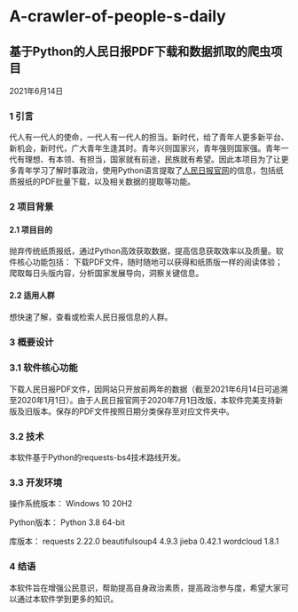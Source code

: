 # A-crawler-of-people-s-daily

## 基于Python的人民日报PDF下载和数据抓取的爬虫项目
2021年6月14日



### 1	引言
代人有一代人的使命，一代人有一代人的担当。新时代，给了青年人更多新平台、新机会，新时代，广大青年生逢其时。青年兴则国家兴，青年强则国家强。青年一代有理想、有本领、有担当，国家就有前途，民族就有希望。因此本项目为了让更多青年学习了解时事政治，使用Python语言提取了[人民日报官网](http://paper.people.com.cn/)的信息，包括纸质报纸的PDF批量下载，以及相关数据的提取等功能。

### 2	项目背景

#### 2.1	项目目的
抛弃传统纸质报纸，通过Python高效获取数据，提高信息获取效率以及质量。软件核心功能包括：
    下载PDF文件，随时随地可以获得和纸质版一样的阅读体验；
    爬取每日头版内容，分析国家发展导向，洞察关键信息。

#### 2.2	适用人群
想快速了解，查看或检索人民日报信息的人群。

### 3	概要设计
### 3.1	软件核心功能
下载人民日报PDF文件，因网站只开放前两年的数据（截至2021年6月14日可追溯至2020年1月1日）。由于人民日报官网于2020年7月1日改版，本软件完美支持新版及旧版本。保存的PDF文件按照日期分类保存至对应文件夹中。
### 3.2	技术
本软件基于Python的requests-bs4技术路线开发。
### 3.3	开发环境
操作系统版本：
Windows 10 20H2

Python版本：
Python 3.8 64-bit

库版本：
requests 2.22.0
beautifulsoup4 4.9.3
jieba 0.42.1
wordcloud 1.8.1

### 4	结语
本软件旨在增强公民意识，帮助提高自身政治素质，提高政治参与度，希望大家可以通过本软件学到更多的知识。
